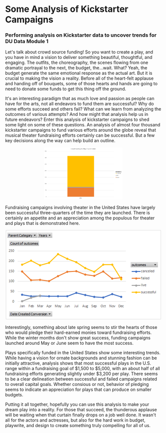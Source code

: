 # Some Analysis of Kickstarter Campaigns
### Performing analysis on Kickstarter data to uncover trends for DU Data Module 1

Let's talk about crowd source funding! So you want to create a play, and you have in mind a vision to deliver something beautiful, thoughtful, and engaging. The outfits, the choreography, the scenes flowing from one dramatic portrayal to the next, the budget, the...wait. What? Yeah, the budget generate the same emotional response as the actual art. But it is crucial to making the vision a reality. Before all of the heart-felt applause and handing off of bouquets, some of those hearts and hands are going to need to donate some funds to get this thing off the ground.

It's an interesting paradigm that as much love and passion as people can have for the arts, not all endeavors to fund them are successful? Why do some efforts succeed and others fail? What can we learn from analyzing the outcomes of various attempts? And how might that analysis help us in future endeavors? Enter this analysis of kickstarter campaigns to shed some light on some of these questions. An analysis of almost four thousand kickstarter campaigns to fund various efforts around the globe reveal that musical theater fundraising efforts certainly can be successful. But a few key decisions along the way can help build an outline.

<p align="center">
  <img src="https://github.com/cb19weber/kickstarter-analysis/blob/main/Crowd%20Funding%20Plays%20Success%20Rate.png" width="50%" />
</p>
  
Fundraising campaigns involving theater in the United States have largely been successful three-quarters of the time they are launched. There is certainly an appetite and an appreciation among the populous for theater and plays that is demonstrated here.

<p align="center">
  <img src="https://github.com/cb19weber/kickstarter-analysis/blob/main/Outcomes%20Based%20on%20Launch%20Date.png" />
</p>

Interestingly, something about late spring seems to stir the hearts of those who would pledge their hard-earned monies toward fundraising efforts. While the winter months don't show great success, funding campaigns launched around May or June seem to have the most success.

Plays specifically funded in the United States show some interesting trends. While having a vision for ornate backgrounds and stunning fashion can be initially attractive, analysis shows that most successful plays in the U.S. range within a fundraising goal of $1,500 to $5,000, with an about half of all fundraising efforts generating slightly under $3,200 per play. There seems to be a clear delineation between successful and failed campaigns related to overall capital goals. Whether consious or not, behavior of pledging seems to indicate an appreciation for plays that can produce on smaller budgets.

Putting it all together, hopefully you can use this analysis to make your dream play into a reality. For those that succeed, the thunderous applause will be waiting when that curtain finally drops on a job well done. It wasn't all for the actors and actresses, but also for the hard work in budget, playwrite, and design to create something truly compelling for all of us.
